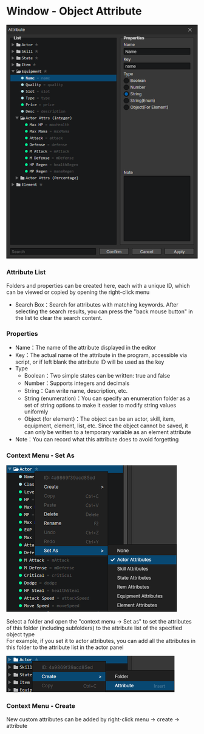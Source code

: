 # Window - Object Attribute

![](img/attribute-1.png)

### Attribute List

Folders and properties can be created here, each with a unique ID, which can be viewed or copied by opening the right-click menu

- Search Box：Search for attributes with matching keywords. After selecting the search results, you can press the "back mouse button" in the list to clear the search content.

### Properties

- Name：The name of the attribute displayed in the editor
- Key：The actual name of the attribute in the program, accessible via script, or if left blank the attribute ID will be used as the key
- Type
  - Boolean：Two simple states can be written: true and false
  - Number：Supports integers and decimals
  - String：Can write name, description, etc.
  - String (enumeration)：You can specify an enumeration folder as a set of string options to make it easier to modify string values uniformly
  - Object (for element)：The object can be an actor, skill, item, equipment, element, list, etc. Since the object cannot be saved, it can only be written to a temporary variable as an element attribute
- Note：You can record what this attribute does to avoid forgetting

### Context Menu - Set As

![](img/attribute-2.png)

Select a folder and open the "context menu -> Set as" to set the attributes of this folder (including subfolders) to the attribute list of the specified object type  
For example, if you set it to actor attributes, you can add all the attributes in this folder to the attribute list in the actor panel

![](img/attribute-3.png)

### Context Menu - Create

New custom attributes can be added by right-click menu -> create -> attribute